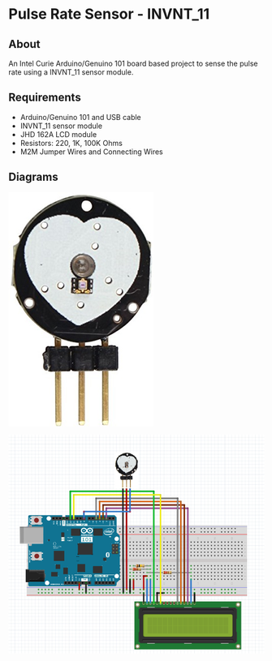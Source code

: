 # Pulse Rate Sensor - INVNT_11

## About

An Intel Curie Arduino/Genuino 101 board based project to sense the pulse rate using a INVNT_11 sensor module.

## Requirements

* Arduino/Genuino 101 and USB cable
* INVNT_11 sensor module
* JHD 162A LCD module
* Resistors: 220, 1K, 100K Ohms
* M2M Jumper Wires and Connecting Wires

## Diagrams

![INVNT_11](https://raw.githubusercontent.com/Sampreet/iot-projects/master/Resources/INVNT_11.PNG "INVNT_11")

![INVNT_11 Interfacing with Arduino 101](https://raw.githubusercontent.com/Sampreet/iot-projects/master/Resources/Arduino101_INVNT_11_JHD162A.PNG "INVNT_11 Interfacing")



